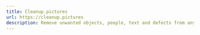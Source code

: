 ```yaml
---
title: Cleanup.pictures
url: https://cleanup.pictures
description: Remove unwanted objects, people, text and defects from any picture for free.
---
```

